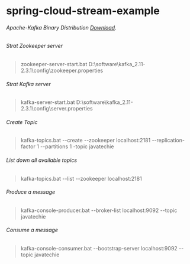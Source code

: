 # spring-cloud-stream-example

###### Apache-Kafka Binary Distribution [Download](http://apachemirror.wuchna.com/kafka/2.3.1/kafka_2.11-2.3.1.tgz).

###### Strat Zookeeper server
> zookeeper-server-start.bat D:\software\kafka_2.11-2.3.1\config\zookeeper.properties

###### Strat Kafka server 
> kafka-server-start.bat D:\software\kafka_2.11-2.3.1\config\server.properties

###### Create Topic
> kafka-topics.bat --create --zookeeper localhost:2181 --replication-factor 1 --partitions 1 -topic javatechie

###### List down all available topics
> kafka-topics.bat --list --zookeeper localhost:2181

###### Produce a message
> kafka-console-producer.bat --broker-list localhost:9092 --topic javatechie

###### Consume a message
> kafka-console-consumer.bat --bootstrap-server localhost:9092 --topic javatechie